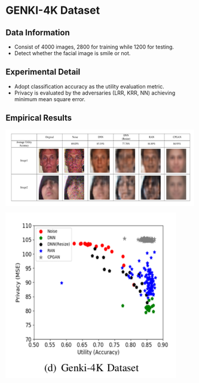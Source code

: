 # GENKI-4K Dataset
## **Data Information**

- Consist of 4000 images, 2800 for training while 1200 for testing.
- Detect whether the facial image is smile or not.

## **Experimental Detail**

- Adopt classification accuracy as the utility evaluation metric.
- Privacy is evaluated by the adversaries (LRR, KRR, NN) 
achieving minimum mean square error.
## **Empirical Results**
![image](https://github.com/R06942098/CPGAN/blob/master/GENKI-4K/img/img1.png)


![image](https://github.com/R06942098/CPGAN/blob/master/GENKI-4K/img/img2.png)

